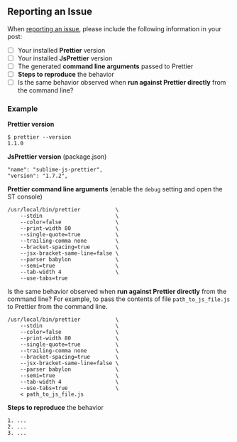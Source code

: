 ## Reporting an Issue

When [reporting an issue](https://github.com/jonlabelle/SublimeJsPrettier/issues),
please include the following information in your post:

- [ ] Your installed **Prettier** version
- [ ] Your installed **JsPrettier** version
- [ ] The generated **command line arguments** passed to Prettier
- [ ] **Steps to reproduce** the behavior
- [ ] Is the same behavior observed when **run against Prettier directly** from the command line?

### Example

**Prettier version**

    $ prettier --version
    1.1.0

**JsPrettier version** (package.json)

    "name": "sublime-js-prettier",
    "version": "1.7.2",

**Prettier command line arguments** (enable the `debug` setting and open the ST console)

    /usr/local/bin/prettier           \
        --stdin                       \
        --color=false                 \
        --print-width 80              \
        --single-quote=true           \
        --trailing-comma none         \
        --bracket-spacing=true        \
        --jsx-bracket-same-line=false \
        --parser babylon              \
        --semi=true                   \
        --tab-width 4                 \
        --use-tabs=true

Is the same behavior observed when **run against Prettier directly** from the
command line? For example, to pass the contents of file `path_to_js_file.js` to
Prettier from the command line.

    /usr/local/bin/prettier           \
        --stdin                       \
        --color=false                 \
        --print-width 80              \
        --single-quote=true           \
        --trailing-comma none         \
        --bracket-spacing=true        \
        --jsx-bracket-same-line=false \
        --parser babylon              \
        --semi=true                   \
        --tab-width 4                 \
        --use-tabs=true               \
        < path_to_js_file.js

**Steps to reproduce** the behavior

    1. ...
    2. ...
    3. ...
